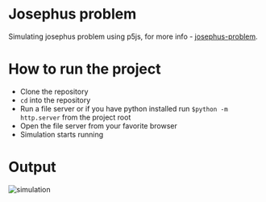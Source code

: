 # Josephus problem
Simulating josephus problem using p5js, for more info - [josephus-problem](https://en.wikipedia.org/wiki/Josephus_problem).


# How to run the project
* Clone the repository
* ```cd``` into the repository
* Run a file server or if you have python installed run ```$python -m http.server``` from the project root
* Open the file server from your favorite browser
* Simulation starts running

# Output
![simulation](https://cdn-images-1.medium.com/max/720/1*axW4wvxL5paqHQ7orD-z6A.gif?raw=true)
